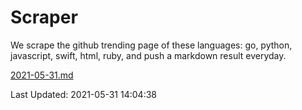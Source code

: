 # Scraper

We scrape the github trending page of these languages: go, python, javascript, swift, html, ruby, and push a markdown result everyday.

[2021-05-31.md](https://github.com/henson/Scraper/blob/master/2021-05-31.md)

Last Updated: 2021-05-31 14:04:38
